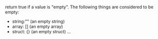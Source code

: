 return true if a value is "empty".
The following things are considered to be empty:
- string:"" (an empty string)
- array: [] (an empty array)
- struct: {} (an empty struct)
...
		 